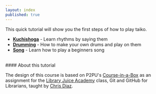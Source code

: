 ```yaml
---
layout: index
published: true
---
```

This quick tutorial will show you the first steps of how to play taiko.
* **[Kuchishoga](https://saltfie.github.io/intro-to-taiko/modules/kuchishoga/introduction/)** - Learn rhythms by saying them
* **[Drumming](https://saltfie.github.io/intro-to-taiko/modules/drumming/drums)** -  How to make your own drums and play on them
* **[Song](https://saltfie.github.io/intro-to-taiko/modules/song/renshu-kuchishoga)** - Learn how to play a beginners song

<br> 
#### About this tutorial

The design of this course is based on P2PU's [Course-in-a-Box](https://github.com/p2pu/course-in-a-box) as an assignment for the [Library Juice Academy](https://libraryjuiceacademy.com/) class, Git and GitHub for Librarians, taught by [Chris Diaz](https://chrisdaaz.github.io/).
